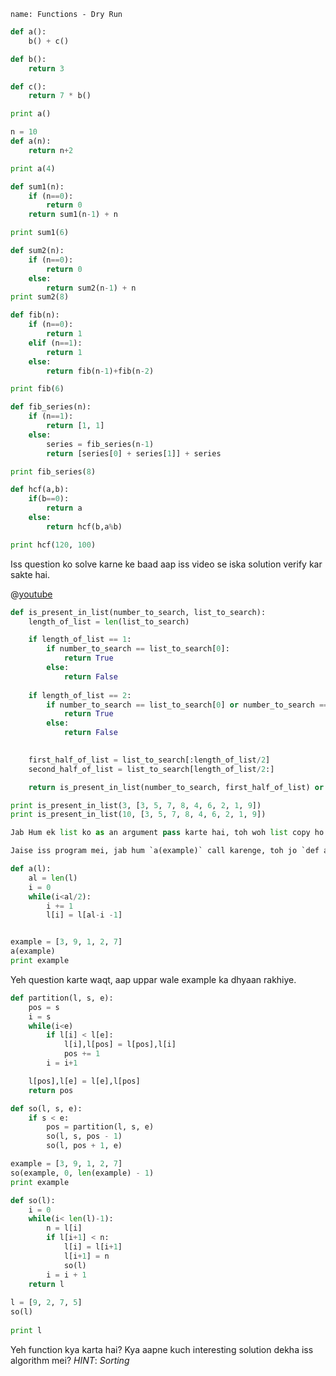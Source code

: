```ngMeta
name: Functions - Dry Run
```

<!--
Functions ka dry run aise kiya jaata hai. 
Issi tareeke se aap ko saare programs ka dry run karna hai. 
-->

```python
def a():
    b() + c()

def b():
    return 3

def c():
    return 7 * b()

print a()
```

```python
n = 10
def a(n):
    return n+2

print a(4)
```

```python
def sum1(n):
    if (n==0):
        return 0
    return sum1(n-1) + n

print sum1(6)
```

```python
def sum2(n):
    if (n==0):
        return 0
    else:
        return sum2(n-1) + n
print sum2(8)
```

```python
def fib(n):
    if (n==0):
        return 1
    elif (n==1):
        return 1
    else:
        return fib(n-1)+fib(n-2)

print fib(6)
```

```python
def fib_series(n):
    if (n==1):
        return [1, 1]
    else:
        series = fib_series(n-1)
        return [series[0] + series[1]] + series

print fib_series(8)
```

```python
def hcf(a,b):
    if(b==0):
        return a
    else:
        return hcf(b,a%b)

print hcf(120, 100)
```

Iss question ko solve karne ke baad aap iss video se iska solution verify kar sakte hai.

@[youtube](https://youtu.be/aUgYYhe-nUc)

```python
def is_present_in_list(number_to_search, list_to_search):
    length_of_list = len(list_to_search)

    if length_of_list == 1:
        if number_to_search == list_to_search[0]:
            return True
        else:
            return False
    
    if length_of_list == 2:
        if number_to_search == list_to_search[0] or number_to_search == list_to_search[1]:
            return True
        else:
            return False
            

    first_half_of_list = list_to_search[:length_of_list/2]
    second_half_of_list = list_to_search[length_of_list/2:]

    return is_present_in_list(number_to_search, first_half_of_list) or is_present_in_list(number_to_search, second_half_of_list)

print is_present_in_list(3, [3, 5, 7, 8, 4, 6, 2, 1, 9])
print is_present_in_list(10, [3, 5, 7, 8, 4, 6, 2, 1, 9])

Jab Hum ek list ko as an argument pass karte hai, toh woh list copy ho kar nahi jaati, balki bas uska ek `reference` jaata hai. Iska matlab, jub hum uss function mei jaha par woh list bheji hai, ussmei jo hamari main item thi, wohi modify karte hai.

Jaise iss program mei, jab hum `a(example)` call karenge, toh jo `def a` mei changes honge, woh example variable ke andar ho jayenge. Jba hum `example` ko `print` karenge, toh `example` updated hoga.
```

```python
def a(l):
    al = len(l)
    i = 0
    while(i<al/2):
        i += 1
        l[i] = l[al-i -1]


example = [3, 9, 1, 2, 7]
a(example)
print example
```

Yeh question karte waqt, aap uppar wale example ka dhyaan rakhiye.
```python
def partition(l, s, e):
    pos = s
    i = s
    while(i<e)
        if l[i] < l[e]:
            l[i],l[pos] = l[pos],l[i]
            pos += 1
        i = i+1

    l[pos],l[e] = l[e],l[pos]
    return pos

def so(l, s, e):
    if s < e:
        pos = partition(l, s, e)
        so(l, s, pos - 1)
        so(l, pos + 1, e)

example = [3, 9, 1, 2, 7]
so(example, 0, len(example) - 1)
print example
```

```python
def so(l):
    i = 0
    while(i< len(l)-1):
        n = l[i]
        if l[i+1] < n:
            l[i] = l[i+1]
            l[i+1] = n
            so(l)
        i = i + 1    
    return l
 
l = [9, 2, 7, 5]
so(l)
 
print l
```
Yeh function kya karta hai? Kya aapne kuch interesting solution dekha iss algorithm mei?
*HINT*: *Sorting*
